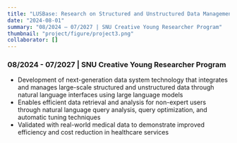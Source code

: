 ```yaml
---
title: "LUSBase: Research on Structured and Unstructured Data Management Using Large Language Models"
date: "2024-08-01"
summary: "08/2024 – 07/2027 | SNU Creative Young Researcher Program"
thumbnail: "project/figure/project3.png"
collaborator: []
---
```


### 08/2024 - 07/2027 | SNU Creative Young Researcher Program
- Development of next-generation data system technology that integrates and manages large-scale structured and unstructured data through natural language interfaces using large language models
- Enables efficient data retrieval and analysis for non-expert users through natural language query analysis, query optimization, and automatic tuning techniques
- Validated with real-world medical data to demonstrate improved efficiency and cost reduction in healthcare services

<!--
---
title: "LUSBase: 대형 언어 모델 기반 정형, 비정형 데이터 관리 연구"
date: "2024-08-01"
summary: "2024.08 – 2027.07 | 서울대학교 창의선도 신진연구자 지원사업"
thumbnail: "project/figure/project3.png"
collaborator: []
---

### 2024.08 – 2027.07 | 서울대학교 창의선도 신진연구자 지원사업
- 대형 언어 모델을 활용해 정형·비정형 빅데이터를 자연어 인터페이스로 통합 관리하는 차세대 데이터 시스템 기술 개발
- 자연어 질의 분석, 쿼리 최적화, 자동 튜닝 기술을 통해 비전문 사용자도 효율적인 데이터 검색과 분석 가능
- 실제 의료 데이터를 활용한 실증을 통해 의료 서비스의 효율성과 비용 절감 효과 확인
-->


